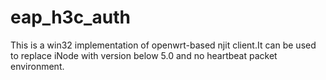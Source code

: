 eap_h3c_auth
============

This is a win32 implementation of openwrt-based njit client.It can be used to replace iNode with version below 5.0 and no heartbeat packet environment.